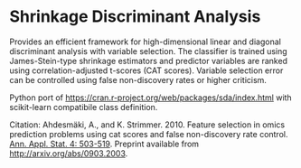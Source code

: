 # Shrinkage Discriminant Analysis
Provides an efficient framework for high-dimensional linear and diagonal discriminant analysis with variable selection. The classifier is trained using James-Stein-type shrinkage estimators and predictor variables are ranked using correlation-adjusted t-scores (CAT scores). Variable selection error can be controlled using false non-discovery rates or higher criticism.

Python port of https://cran.r-project.org/web/packages/sda/index.html with scikit-learn compatibile class definition.

Citation:
Ahdesmäki, A., and K. Strimmer. 2010.  Feature selection in omics prediction problems using cat scores and false non-discovery rate control. [Ann. Appl. Stat. 4: 503-519](https://projecteuclid.org/DPubS?service=UI&version=1.0&verb=Display&handle=euclid.aoas/1273584465). Preprint available from http://arxiv.org/abs/0903.2003.

